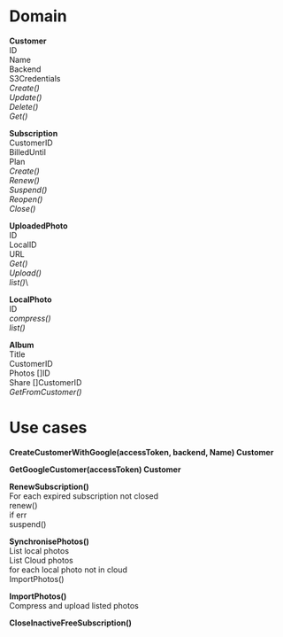 # Domain
**Customer**\
ID\
Name\
Backend\
S3Credentials\
*Create()*\
*Update()*\
*Delete()*\
*Get()*

**Subscription**\
CustomerID\
BilledUntil\
Plan\
*Create()*\
*Renew()*\
*Suspend()*\
*Reopen()*\
*Close()*

**UploadedPhoto**\
ID\
LocalID\
URL\
*Get()*\
*Upload()*\
*list()*\

**LocalPhoto**\
ID\
*compress()*\
*list()*

**Album**\
Title\
CustomerID\
Photos []ID\
Share []CustomerID\
*GetFromCustomer()*


# Use cases
    
**CreateCustomerWithGoogle(accessToken, backend, Name) Customer**


**GetGoogleCustomer(accessToken) Customer**

**RenewSubscription()**\
For each expired subscription not closed\
renew()\
if err \
suspend()


**SynchronisePhotos()**\
List local photos\
List Cloud photos\
for each local photo not in cloud \
ImportPhotos()

**ImportPhotos()**\
Compress and upload listed photos

**CloseInactiveFreeSubscription()**


